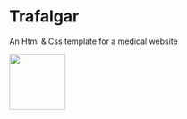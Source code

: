 # Trafalgar
An Html &amp; Css template for a medical website
<p><img src="https://healovo.web.app/assets/logo.png" height="100px" width="100px"></p>
